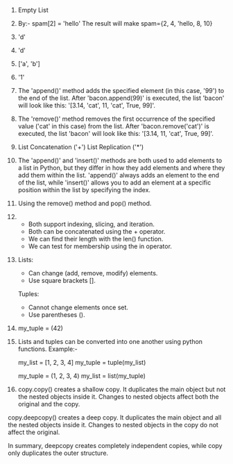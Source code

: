 1) Empty List

2) By:-
   spam[2] = 'hello'
The result will make spam={2, 4, 'hello, 8, 10}

3) 'd'

4) 'd'

5) ['a', 'b']

6) '1'

7) The 'append()' method adds the specified element (in this case, '99') to the end of the list.
After 'bacon.append(99)' is executed, the list 'bacon' will look like this:
'[3.14, 'cat', 11, 'cat', True, 99]'.

8) The 'remove()' method removes the first occurrence of the specified value ('cat' in this case) from the list.
After 'bacon.remove('cat')' is executed, the list 'bacon' will look like this:
'[3.14, 11, 'cat', True, 99]'.

9) List Concatenation ('+')
   List Replication ('*')

10) The 'append()' and 'insert()' methods are both used to add elements to a list in Python, but they differ in how they add elements and where they add them within the list. 'append()' always adds an element to the end of the list, while 'insert()' allows you to add an element at a specific position within the list by specifying the index.

11) Using the remove() method and pop() method.

12) * Both support indexing, slicing, and iteration.
    * Both can be concatenated using the + operator.
    * We can find their length with the len() function.
    * We can test for membership using the in operator.

13) Lists:
    *  Can change (add, remove, modify) elements.
    * Use square brackets [].

    Tuples: 
    * Cannot change elements once set.
    * Use parentheses ().

14) my_tuple = (42)

15) Lists and tuples can be converted into one another using python functions. Example:-
    
    my_list = [1, 2, 3, 4]
    my_tuple = tuple(my_list)

    my_tuple = (1, 2, 3, 4)
    my_list = list(my_tuple)

17) copy.copy() creates a shallow copy. It duplicates the main object but not the nested objects inside it. Changes to nested objects affect both  the original and the copy.

copy.deepcopy() creates a deep copy. It duplicates the main object and all the nested objects inside it. Changes to nested objects in the copy do not affect the original.

In summary, deepcopy creates completely independent copies, while copy only duplicates the outer structure. 